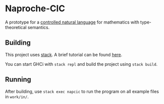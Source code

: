 # Naproche-CIC

A prototype for a [controlled natural language](https://en.wikipedia.org/wiki/Controlled_natural_language)
for mathematics with type-theoretical semantics.

## Building

This project uses [stack](http://haskellstack.org/).
A brief tutorial can be found [here](https://seanhess.github.io/2015/08/04/practical-haskell-getting-started.html).

You can start GHCi with `stack repl` and build the project using `stack build`.

## Running

After building, use `stack exec napcic` to run the program on all example files in `work/in/`.
